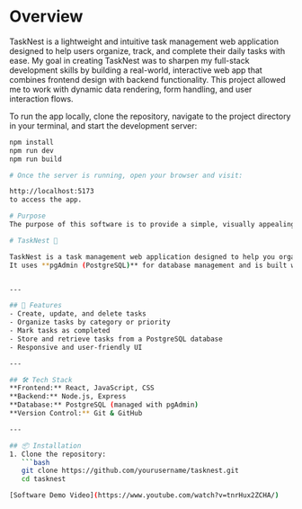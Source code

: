 # Overview

TaskNest is a lightweight and intuitive task management web application designed to help users organize, track, and complete their daily tasks with ease. My goal in creating TaskNest was to sharpen my full-stack development skills by building a real-world, interactive web app that combines frontend design with backend functionality. This project allowed me to work with dynamic data rendering, form handling, and user interaction flows.

To run the app locally, clone the repository, navigate to the project directory in your terminal, and start the development server:

```bash
npm install
npm run dev
npm run build

# Once the server is running, open your browser and visit:

http://localhost:5173
to access the app.

# Purpose
The purpose of this software is to provide a simple, visually appealing, and responsive platform for users to create, edit, and manage tasks. It focuses on enhancing productivity through an organized interface.

# TaskNest 🪺

TaskNest is a task management web application designed to help you organize, track, and complete your daily tasks efficiently.  
It uses **pgAdmin (PostgreSQL)** for database management and is built with a **React frontend** and **Node.js backend**.


---

## 🚀 Features
- Create, update, and delete tasks
- Organize tasks by category or priority
- Mark tasks as completed
- Store and retrieve tasks from a PostgreSQL database
- Responsive and user-friendly UI

---

## 🛠 Tech Stack
**Frontend:** React, JavaScript, CSS  
**Backend:** Node.js, Express  
**Database:** PostgreSQL (managed with pgAdmin)  
**Version Control:** Git & GitHub

---

## 📦 Installation
1. Clone the repository:
   ```bash
   git clone https://github.com/yourusername/tasknest.git
   cd tasknest

[Software Demo Video](https://www.youtube.com/watch?v=tnrHux2ZCHA/)